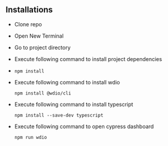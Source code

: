 ## Installations

- Clone repo
- Open New Terminal
- Go to project directory
- Execute following command to install project dependencies
-     npm install

- Execute following command to install wdio

      npm install @wdio/cli

- Execute following command to install typescript

      npm install --save-dev typescript

- Execute following command to open cypress dashboard

      npm run wdio

###